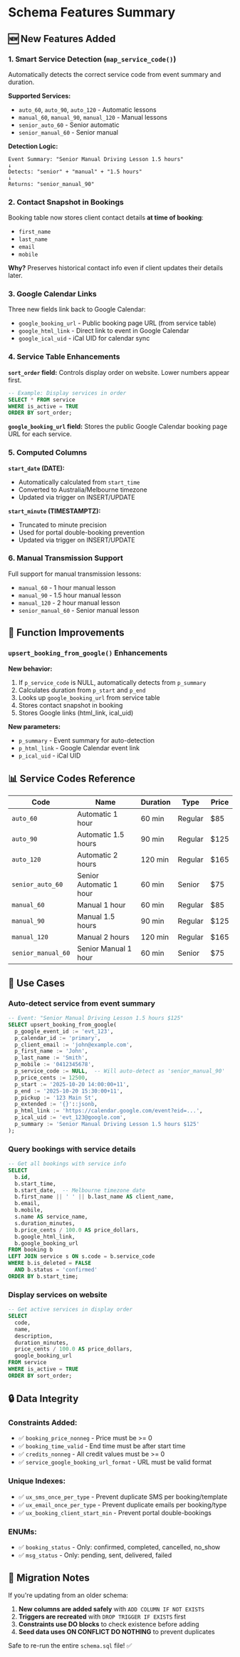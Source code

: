 # Schema Features Summary

## 🆕 New Features Added

### 1. **Smart Service Detection** (`map_service_code()`)

Automatically detects the correct service code from event summary and duration.

**Supported Services:**
- `auto_60`, `auto_90`, `auto_120` - Automatic lessons
- `manual_60`, `manual_90`, `manual_120` - Manual lessons
- `senior_auto_60` - Senior automatic
- `senior_manual_60` - Senior manual

**Detection Logic:**
```
Event Summary: "Senior Manual Driving Lesson 1.5 hours"
↓
Detects: "senior" + "manual" + "1.5 hours"
↓
Returns: "senior_manual_90"
```

### 2. **Contact Snapshot in Bookings**

Booking table now stores client contact details **at time of booking**:
- `first_name`
- `last_name`
- `email`
- `mobile`

**Why?** Preserves historical contact info even if client updates their details later.

### 3. **Google Calendar Links**

Three new fields link back to Google Calendar:
- `google_booking_url` - Public booking page URL (from service table)
- `google_html_link` - Direct link to event in Google Calendar
- `google_ical_uid` - iCal UID for calendar sync

### 4. **Service Table Enhancements**

**`sort_order` field:**
Controls display order on website. Lower numbers appear first.

```sql
-- Example: Display services in order
SELECT * FROM service 
WHERE is_active = TRUE 
ORDER BY sort_order;
```

**`google_booking_url` field:**
Stores the public Google Calendar booking page URL for each service.

### 5. **Computed Columns**

**`start_date` (DATE):**
- Automatically calculated from `start_time`
- Converted to Australia/Melbourne timezone
- Updated via trigger on INSERT/UPDATE

**`start_minute` (TIMESTAMPTZ):**
- Truncated to minute precision
- Used for portal double-booking prevention
- Updated via trigger on INSERT/UPDATE

### 6. **Manual Transmission Support**

Full support for manual transmission lessons:
- `manual_60` - 1 hour manual lesson
- `manual_90` - 1.5 hour manual lesson
- `manual_120` - 2 hour manual lesson
- `senior_manual_60` - Senior manual lesson

## 🔧 Function Improvements

### `upsert_booking_from_google()` Enhancements

**New behavior:**
1. If `p_service_code` is NULL, automatically detects from `p_summary`
2. Calculates duration from `p_start` and `p_end`
3. Looks up `google_booking_url` from service table
4. Stores contact snapshot in booking
5. Stores Google links (html_link, ical_uid)

**New parameters:**
- `p_summary` - Event summary for auto-detection
- `p_html_link` - Google Calendar event link
- `p_ical_uid` - iCal UID

## 📊 Service Codes Reference

| Code | Name | Duration | Type | Price |
|------|------|----------|------|-------|
| `auto_60` | Automatic 1 hour | 60 min | Regular | $85 |
| `auto_90` | Automatic 1.5 hours | 90 min | Regular | $125 |
| `auto_120` | Automatic 2 hours | 120 min | Regular | $165 |
| `senior_auto_60` | Senior Automatic 1 hour | 60 min | Senior | $75 |
| `manual_60` | Manual 1 hour | 60 min | Regular | $85 |
| `manual_90` | Manual 1.5 hours | 90 min | Regular | $125 |
| `manual_120` | Manual 2 hours | 120 min | Regular | $165 |
| `senior_manual_60` | Senior Manual 1 hour | 60 min | Senior | $75 |

## 🎯 Use Cases

### Auto-detect service from event summary

```sql
-- Event: "Senior Manual Driving Lesson 1.5 hours $125"
SELECT upsert_booking_from_google(
  p_google_event_id := 'evt_123',
  p_calendar_id := 'primary',
  p_client_email := 'john@example.com',
  p_first_name := 'John',
  p_last_name := 'Smith',
  p_mobile := '0412345678',
  p_service_code := NULL,  -- Will auto-detect as 'senior_manual_90'
  p_price_cents := 12500,
  p_start := '2025-10-20 14:00:00+11',
  p_end := '2025-10-20 15:30:00+11',
  p_pickup := '123 Main St',
  p_extended := '{}'::jsonb,
  p_html_link := 'https://calendar.google.com/event?eid=...',
  p_ical_uid := 'evt_123@google.com',
  p_summary := 'Senior Manual Driving Lesson 1.5 hours $125'
);
```

### Query bookings with service details

```sql
-- Get all bookings with service info
SELECT 
  b.id,
  b.start_time,
  b.start_date,  -- Melbourne timezone date
  b.first_name || ' ' || b.last_name AS client_name,
  b.email,
  b.mobile,
  s.name AS service_name,
  s.duration_minutes,
  b.price_cents / 100.0 AS price_dollars,
  b.google_html_link,
  b.google_booking_url
FROM booking b
LEFT JOIN service s ON s.code = b.service_code
WHERE b.is_deleted = FALSE
  AND b.status = 'confirmed'
ORDER BY b.start_time;
```

### Display services on website

```sql
-- Get active services in display order
SELECT 
  code,
  name,
  description,
  duration_minutes,
  price_cents / 100.0 AS price_dollars,
  google_booking_url
FROM service
WHERE is_active = TRUE
ORDER BY sort_order;
```

## 🔒 Data Integrity

### Constraints Added:
- ✅ `booking_price_nonneg` - Price must be >= 0
- ✅ `booking_time_valid` - End time must be after start time
- ✅ `credits_nonneg` - All credit values must be >= 0
- ✅ `service_google_booking_url_format` - URL must be valid format

### Unique Indexes:
- ✅ `ux_sms_once_per_type` - Prevent duplicate SMS per booking/template
- ✅ `ux_email_once_per_type` - Prevent duplicate emails per booking/type
- ✅ `ux_booking_client_start_min` - Prevent portal double-bookings

### ENUMs:
- ✅ `booking_status` - Only: confirmed, completed, cancelled, no_show
- ✅ `msg_status` - Only: pending, sent, delivered, failed

## 🚀 Migration Notes

If you're updating from an older schema:

1. **New columns are added safely** with `ADD COLUMN IF NOT EXISTS`
2. **Triggers are recreated** with `DROP TRIGGER IF EXISTS` first
3. **Constraints use DO blocks** to check existence before adding
4. **Seed data uses ON CONFLICT DO NOTHING** to prevent duplicates

Safe to re-run the entire `schema.sql` file! ✅
